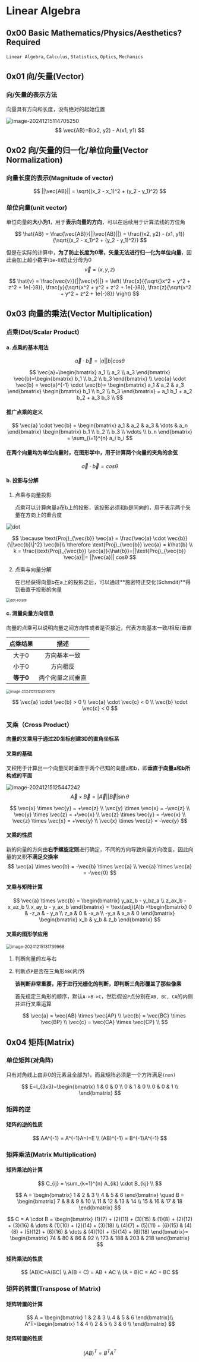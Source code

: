 #  Linear Algebra

## 0x00 Basic Mathematics/Physics/Aesthetics? Required

`Linear Algebra`, `Calculus`, `Statistics`, `Optics`, `Mechanics`

## 0x01 向/矢量(Vector)

### 向/矢量的表示方法

向量具有方向和长度，没有绝对的起始位置

![image-20241215114705250](./assets/image-20241215114705250.png)
$$
\vec{AB}=B(x2, y2) - A(x1, y1) 
$$



## 0x02 向/矢量的归一化/单位向量(Vector Normalization)

### 向量长度的表示(Magnitude of vector)

$$
||\vec{AB}|| = \sqrt{(x_2 - x_1)^2 + (y_2 - y_1)^2}
$$

### 单位向量(unit vector)

单位向量的**大小为1**，用于**表示向量的方向**，可以在后续用于计算法线的方位角


$$
\hat{AB} =  \frac{\vec{AB}}{||\vec{AB}||} = \frac{(x2, y2) - (x1, y1)}{\sqrt{(x_2 - x_1)^2 + (y_2 - y_1)^2}}
$$



但是在实际的计算中，**为了防止长度为0零，矢量无法进行归一化为单位向量**，因此会加上超小数字(`1e-8`)防止分母为0
$$
\vec{v} = (x, y, z)
$$

$$
\hat{v} = \frac{\vec{v}}{||\vec{v}||} = \left( 
\frac{x}{{\sqrt{}x^2 + y^2 + z^2 + 1e{-}8}}, 
\frac{y}{\sqrt{x^2 + y^2 + z^2 + 1e{-}8}}, 
\frac{z}{\sqrt{x^2 + y^2 + z^2 + 1e{-}8}} 
\right)
$$



## 0x03 向量的乘法(Vector Multiplication)

### 点乘(Dot/Scalar Product)

#### a. 点乘的基本用法

$$
\vec{a} \cdot \vec{b} = |a| |b| cosθ
$$

$$
\vec{a}=\begin{bmatrix} a_1 \\ a_2 \\ a_3 \end{bmatrix} \vec{b}=\begin{bmatrix} b_1 \\ b_2 \\ b_3 \end{bmatrix} \\
\vec{a} \cdot \vec{b} = \vec{a}^{-1} \cdot \vec{b}= 
\begin{bmatrix} a_1 & a_2 & a_3 \end{bmatrix}
\begin{bmatrix} b_1 \\ b_2 \\ b_3 \end{bmatrix}
= a_1 b_1 + a_2 b_2 + a_3 b_3 \\
$$

#### 推广点乘的定义

$$
\vec{a} \cdot \vec{b} = 
\begin{bmatrix} a_1 & a_2 & a_3 & \dots & a_n \end{bmatrix}
\begin{bmatrix} b_1 \\ b_2 \\ b_3 \\ \vdots \\ b_n \end{bmatrix}
= \sum_{i=1}^{n} a_i b_i
$$



#### 在两个向量均为单位向量时，**在图形学中，用于计算两个向量的夹角的余弦**

$$
\vec{a}\cdot\vec{b} = cosθ
$$



#### b. 投影与分解

1. 点乘与向量投影

   点乘可以计算向量a在b上的投影，该投影必须和b是同向的，用于表示两个矢量在方向上的重合度

<img src="./assets/dot.png" alt="dot"  />


$$
\because
\text{Proj}_{\vec{b}} \vec{a} = \frac{\vec{a} \cdot \vec{b}}{\|\vec{b}\|^2} \vec{b}\\
\therefore
\text{Proj}_{\vec{b}} \vec{a} = k\hat{b} \\
k = \frac{\text{Proj}_{\vec{b}} \vec{a}}{\hat{b}}=||\text{Proj}_{\vec{b}} \vec{a}||= ||\vec{a}|| cosθ
$$



2. 点乘与向量分解

   在已经获得向量b在a上的投影之后，可以通过**施密特正交化(Schmdit)**得到垂直于投影的向量

<img src="./assets/dot-rotate.png" alt="dot-rotate" style="zoom: 67%;" />



#### c. 测量向量方向信息

向量的点乘可以说明向量之间方向性或者是否接近，代表方向基本一致/相反/垂直

| 点乘结果  |       描述       |
| :-------: | :--------------: |
|   大于0   |   方向基本一致   |
|   小于0   |     方向相反     |
| **等于0** | 两个向量之间垂直 |

<img src="./assets/image-20241215124310376.png" alt="image-20241215124310376" style="zoom:67%;" />


$$
\vec{a} \cdot \vec{b} > 0 \\
\vec{a} \cdot \vec{c} < 0 \\
\vec{b} \cdot \vec{c} < 0
$$



### 叉乘（Cross Product）

**向量的叉乘用于通过2D坐标创建3D的直角坐标系**

#### 叉乘的基础

叉积用于计算出一个向量同时垂直于两个已知的向量a和b，即**垂直于向量a和b所构成的平面**

![image-20241215125447242](./assets/cross.png)
$$
\vec{A} \times \vec{B} = |\vec{A}| |\vec{B}| \sin \theta
$$

$$
\vec{x} \times \vec{y} = +\vec{z} \\
\vec{y} \times \vec{x} = -\vec{z} \\
\vec{y} \times \vec{z} = +\vec{x} \\
\vec{z} \times \vec{y} = -\vec{x} \\
\vec{z} \times \vec{x} = +\vec{y} \\
\vec{x} \times \vec{z} = -\vec{y}
$$



#### 叉乘的性质

新的向量的方向由**右手螺旋定则**进行确定，不同的方向导致向量方向改变，因此向量的叉积**不满足交换率**
$$
\vec{a} \times \vec{b} = -\vec{b} \times \vec{a} \\
\vec{a} \times \vec{a} = -\vec{0}
$$


#### 叉乘与矩阵计算

$$
\vec{a} \times \vec{b} 
= \begin{bmatrix}
y_az_b - y_bz_a \\
z_ax_b - x_az_b \\
x_ay_b - y_ax_b
\end{bmatrix} = 
\text{adj}(A)b
=\begin{bmatrix}
0 & -z_a &  - y_a \\
z_a & 0 & -x_a \\
-y_a & x_a & 0
\end{bmatrix} 
\begin{bmatrix}
x_b & y_b & z_b
\end{bmatrix}
$$

#### 叉乘的图形学应用

<img src="./assets/image-20241215131739968.png" alt="image-20241215131739968" style="zoom: 80%;" />

1. 判断向量的左与右

2. 判断点`P`是否在三角形`ABC`内/外

   **该判断非常重要，用于进行光栅化的判断，即判断三角形覆盖了那些像素**

   首先规定三角形的顺序，默认`A->B->C`，然后假设`P`点分别在`AB, BC, CA`的内侧并进行叉乘运算
   
   
   $$
   \vec{a} = \vec{AB} \times \vec{AP} \\
   \vec{b} = \vec{BC} \times \vec{BP} \\
   \vec{c} = \vec{CA} \times \vec{CP} \\
   $$
   



## 0x04 矩阵(Matrix)

### 单位矩阵(对角阵)

只有对角线上由非0的元素且全部为1，而且矩阵必须是一个方阵满足`(nxn)`


$$
E=I_{3x3}=\begin{bmatrix}
1 & 0 & 0 \\
0 & 1 & 0 \\
0 & 0 & 1 \\
\end{bmatrix}
$$



### 矩阵的逆

#### 矩阵的逆的性质

$$
AA^{-1} = A^{-1}A=I=E \\ 
(AB)^{-1} = B^{-1}A^{-1}
$$



### 矩阵乘法(Matrix Multiplication)

#### 矩阵乘法的计算

$$
C_{ij} = \sum_{k=1}^{n} A_{ik} \cdot B_{kj} \\
$$


$$
A = 
\begin{bmatrix}
1 & 2 & 3 \\
4 & 5 & 6
\end{bmatrix}
\quad
B = 
\begin{bmatrix}
7  & 8  & 9  & 10 \\
11 & 12 & 13 & 14 \\
15 & 16 & 17 & 18
\end{bmatrix}
$$

$$
C = A \cdot B = 
\begin{bmatrix}
(1)(7) + (2)(11) + (3)(15) & (1)(8) + (2)(12) + (3)(16) & \dots & (1)(10) + (2)(14) + (3)(18) \\
(4)(7) + (5)(11) + (6)(15) & (4)(8) + (5)(12) + (6)(16) & \dots & (4)(10) + (5)(14) + (6)(18)
\end{bmatrix}=
\begin{bmatrix}
74 & 80 & 86 & 92 \\
173 & 188 & 203 & 218
\end{bmatrix}
$$


#### 矩阵乘法的性质

$$
(AB)C=A(BC) \\
A(B + C) = AB + AC \\
(A + B)C = AC + BC
$$



### 矩阵的转置(Transpose of Matrix)

#### 矩阵转置的计算

$$
A = 
\begin{bmatrix}
1 & 2 & 3 \\
4 & 5 & 6
\end{bmatrix}\\
A^T=\begin{bmatrix}
1 & 4 \\
2 & 5 \\
3 & 6 \\
\end{bmatrix}
$$



#### 矩阵转置的性质

$$
(AB)^T = B^TA^T
$$

